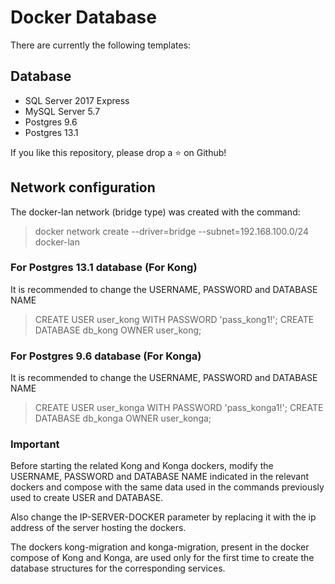 # Docker Database
There are currently the following templates:

## Database
- SQL Server 2017 Express
- MySQL Server 5.7
- Postgres 9.6
- Postgres 13.1

If you like this repository, please drop a ⭐ on Github!

## Network configuration
The docker-lan network (bridge type) was created with the command: 

> docker network create --driver=bridge --subnet=192.168.100.0/24 docker-lan

### For Postgres 13.1 database (For Kong) 
It is recommended to change the USERNAME, PASSWORD and DATABASE NAME

> CREATE USER user_kong WITH PASSWORD 'pass_kong1!';
> CREATE DATABASE db_kong OWNER user_kong;

### For Postgres 9.6 database (For Konga) 
It is recommended to change the USERNAME, PASSWORD and DATABASE NAME

> CREATE USER user_konga WITH PASSWORD 'pass_konga1!';
> CREATE DATABASE db_konga OWNER user_konga;

### Important
Before starting the related Kong and Konga dockers, modify the USERNAME, PASSWORD and DATABASE NAME indicated in the relevant dockers and compose with the same data used in the commands previously used to create USER and DATABASE. 

Also change the IP-SERVER-DOCKER parameter by replacing it with the ip address of the server hosting the dockers. 

The dockers kong-migration and konga-migration, present in the docker compose of Kong and Konga, are used only for the first time to create the database structures for the corresponding services.
